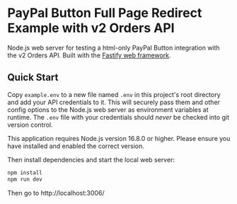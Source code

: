 # PayPal Button Full Page Redirect Example with v2 Orders API

Node.js web server for testing a html-only PayPal Button integration with the v2 Orders API. Built with the [Fastify web framework](https://www.fastify.io/).

## Quick Start

Copy `example.env` to a new file named `.env` in this project's root directory and add your API credentials to it. This will securely pass them and other config options to the Node.js web server as environment variables at runtime. The `.env` file with your credentials should _never_ be checked into git version control.

This application requires Node.js version 16.8.0 or higher. Please ensure you have installed and enabled the correct version.

Then install dependencies and start the local web server:

```bash
npm install
npm run dev
```

Then go to http://localhost:3006/
